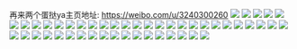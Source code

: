 再来两个蛋挞ya主页地址: https://weibo.com/u/3240300260 
![](https://wx4.sinaimg.cn/mw2000/c1230ee4ly1h8pk4zhqu3j20u0140th3.jpg) 
![](https://wx4.sinaimg.cn/mw2000/c1230ee4ly1h8pk4zzrxhj20u0140106.jpg) 
![](https://wx4.sinaimg.cn/mw2000/c1230ee4ly1h8pk523uygj20u014042r.jpg) 
![](https://wx4.sinaimg.cn/mw2000/c1230ee4ly1h8pk509845j20ss12e401.jpg) 
![](https://wx4.sinaimg.cn/mw2000/c1230ee4ly1h8pk50wizwj20u0140gsr.jpg) 
![](https://wx4.sinaimg.cn/mw2000/c1230ee4ly1h84grtaijjj21m225fnnt.jpg) 
![](https://wx4.sinaimg.cn/mw2000/c1230ee4ly1h2qjohc9g0j21kw24cu0x.jpg) 
![](https://wx4.sinaimg.cn/mw2000/c1230ee4ly1h27kwvrlbmj22dc1kwqv6.jpg) 
![](https://wx4.sinaimg.cn/mw2000/c1230ee4ly1h100ysjglyj23402c0b2c.jpg) 
![](https://wx4.sinaimg.cn/mw2000/c1230ee4ly1h100yms9tzj23402c0kjl.jpg) 
![](https://wx4.sinaimg.cn/mw2000/c1230ee4ly1h100z0gw16j23402c0npg.jpg) 
![](https://wx4.sinaimg.cn/mw2000/c1230ee4ly1h100z2ese0j23402c0x6p.jpg) 
![](https://wx4.sinaimg.cn/mw2000/c1230ee4ly1h100zdv0xjj23402c0b2a.jpg) 
![](https://wx4.sinaimg.cn/mw2000/c1230ee4ly1h100zbw39vj23402c0e82.jpg) 
![](https://wx4.sinaimg.cn/mw2000/c1230ee4ly1h100zh9px3j22c0340npe.jpg) 
![](https://wx4.sinaimg.cn/mw2000/c1230ee4ly1h100zjpv8ij23402c0qv6.jpg) 
![](https://wx4.sinaimg.cn/mw2000/c1230ee4ly1h100zmcxz3j22c0340hdv.jpg) 
![](https://wx4.sinaimg.cn/mw2000/c1230ee4ly1h0y3x1q6hzj23402c0u0x.jpg) 
![](https://wx4.sinaimg.cn/mw2000/c1230ee4ly1h02nyd6og3j23402c0qv5.jpg) 
![](https://wx4.sinaimg.cn/mw2000/c1230ee4ly1gzr4v7tgpgj23402c0b2a.jpg) 
![](https://wx4.sinaimg.cn/mw2000/c1230ee4ly1gze1evehfoj23402c0kjm.jpg) 
![](https://wx4.sinaimg.cn/mw2000/c1230ee4ly1gzbuolou8nj21ka23u4qp.jpg) 
![](https://wx4.sinaimg.cn/mw2000/c1230ee4ly1gzbuot06ifj21xa2tfx6p.jpg) 
![](https://wx4.sinaimg.cn/mw2000/c1230ee4ly1gzbuopzcksj21e81yae4p.jpg) 
![](https://wx4.sinaimg.cn/mw2000/c1230ee4ly1gzbuoolbemj22bz2r24qq.jpg) 
![](https://wx4.sinaimg.cn/mw2000/c1230ee4ly1gzbuoxe8c7j22ur23uu0y.jpg) 
![](https://wx4.sinaimg.cn/mw2000/c1230ee4ly1gzbuoku84dj21ex23s1kx.jpg) 
![](https://wx4.sinaimg.cn/mw2000/c1230ee4ly1gyx83cywn7j225s2vq4qq.jpg) 
![](https://wx4.sinaimg.cn/mw2000/c1230ee4ly1gksl9jkm8fj21400u0n6s.jpg) 
![](https://wx4.sinaimg.cn/mw2000/c1230ee4ly1gksl8tladjj20u0140q7p.jpg) 
![](https://wx4.sinaimg.cn/mw2000/c1230ee4ly1gksl8sc143j21400u0h06.jpg) 
![](https://wx4.sinaimg.cn/mw2000/c1230ee4ly1gksl8up3fnj21400u0wk5.jpg) 
![](https://wx4.sinaimg.cn/mw2000/c1230ee4ly1gksl8vxq2hj20u0140k4j.jpg) 
![](https://wx4.sinaimg.cn/mw2000/c1230ee4ly1gksl8y2zs5j20u01400wq.jpg) 
![](https://wx4.sinaimg.cn/mw2000/c1230ee4ly1gksl90861vj20iw0iyar0.jpg) 
![](https://wx4.sinaimg.cn/mw2000/c1230ee4ly1gfhmqrynmbj20u01400z7.jpg) 
![](https://wx4.sinaimg.cn/mw2000/c1230ee4ly1ges0wjosrdj2331334he0.jpg) 
![](https://wx4.sinaimg.cn/mw2000/c1230ee4ly1ges0wq60sqj20ye0yftu5.jpg) 
![](https://wx4.sinaimg.cn/mw2000/c1230ee4ly1ges0wm6tqdj22s52s5kjr.jpg) 
![](https://wx4.sinaimg.cn/mw2000/c1230ee4ly1ges0wppuqsj20j60gy0vr.jpg) 
![](https://wx4.sinaimg.cn/mw2000/c1230ee4ly1ges0wqn6qrj20rc0nm0ug.jpg) 
![](https://wx4.sinaimg.cn/mw2000/c1230ee4ly1ges129cza3j20r60r6dif.jpg) 
![](https://wx4.sinaimg.cn/mw2000/c1230ee4ly1ges0wof038j20rw0u811s.jpg) 
![](https://wx4.sinaimg.cn/mw2000/c1230ee4ly1ges0wp4ictj21901901b7.jpg) 
![](https://wx4.sinaimg.cn/mw2000/c1230ee4ly1ges0wrcdaej20dw0kdmz4.jpg) 
![](https://wx4.sinaimg.cn/mw2000/c1230ee4ly1ges0y6ggh0j20r60r6abs.jpg) 
![](https://wx4.sinaimg.cn/mw2000/c1230ee4ly1ges12hliafj20r60r60ww.jpg) 
![](https://wx4.sinaimg.cn/mw2000/c1230ee4ly1ges0wn5scjj20f20e1jvm.jpg) 
